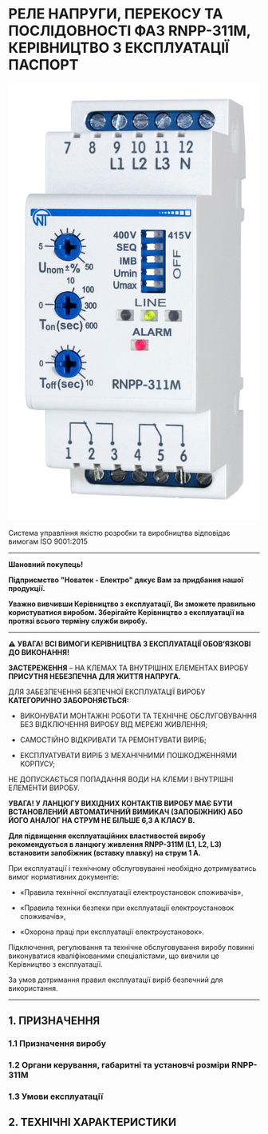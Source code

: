 # РЕЛЕ НАПРУГИ, ПЕРЕКОСУ ТА ПОСЛІДОВНОСТІ ФАЗ RNPP-311M, КЕРІВНИЦТВО З ЕКСПЛУАТАЦІЇ ПАСПОРТ

![RNPP-311M](device.jpg)

Система управління якістю розробки та виробництва відповідає вимогам ISO 9001:2015

---

**Шановний покупець!**

**Підприємство "Новатек - Електро" дякує Вам за придбання нашої продукції.**

**Уважно вивчивши Керівництво з експлуатації, Ви зможете правильно користуватися виробом. Зберігайте Керівництво з експлуатації на протязі всього терміну служби виробу.**

---

⚠️ **УВАГА! ВСІ ВИМОГИ КЕРІВНИЦТВА З ЕКСПЛУАТАЦІЇ ОБОВ’ЯЗКОВІ ДО ВИКОНАННЯ!**

**ЗАСТЕРЕЖЕННЯ** – НА КЛЕМАХ ТА ВНУТРІШНІХ ЕЛЕМЕНТАХ ВИРОБУ **ПРИСУТНЯ НЕБЕЗПЕЧНА ДЛЯ ЖИТТЯ НАПРУГА.**

ДЛЯ ЗАБЕЗПЕЧЕННЯ БЕЗПЕЧНОЇ ЕКСПЛУАТАЦІЇ ВИРОБУ **КАТЕГОРИЧНО ЗАБОРОНЯЄТЬСЯ:**

- ВИКОНУВАТИ МОНТАЖНІ РОБОТИ ТА ТЕХНІЧНЕ ОБСЛУГОВУВАННЯ БЕЗ ВІДКЛЮЧЕННЯ ВИРОБУ ВІД МЕРЕЖІ ЖИВЛЕННЯ;

- САМОСТІЙНО ВІДКРИВАТИ ТА РЕМОНТУВАТИ ВИРІБ;

- ЕКСПЛУАТУВАТИ ВИРІБ З МЕХАНІЧНИМИ ПОШКОДЖЕННЯМИ КОРПУСУ;

НЕ ДОПУСКАЄТЬСЯ ПОПАДАННЯ ВОДИ НА КЛЕМИ І ВНУТРІШНІ ЕЛЕМЕНТИ ВИРОБУ.

**УВАГА! У ЛАНЦЮГУ ВИХІДНИХ КОНТАКТІВ ВИРОБУ МАЄ БУТИ ВСТАНОВЛЕНИЙ АВТОМАТИЧНИЙ ВИМИКАЧ (ЗАПОБІЖНИК) АБО ЙОГО АНАЛОГ НА СТРУМ НЕ БІЛЬШЕ 6,3 А КЛАСУ В.**

**Для підвищення експлуатаційних властивостей виробу рекомендується в ланцюгу живлення RNPP-311M (L1, L2, L3) встановити запобіжник (вставку плавку) на струм 1 А.**

При експлуатації і технічному обслуговуванні необхідно дотримуватись вимог нормативних документів:

- «Правила технічної експлуатації електроустановок споживачів»,

- «Правила техніки безпеки при експлуатації електроустановок споживачів»,

- «Охорона праці при експлуатації електроустановок».

Підключення, регулювання та технічне обслуговування виробу повинні виконуватися кваліфікованими спеціалістами, що вивчили це Керівництво з експлуатації.

За умов дотримання правил експлуатації виріб безпечний для використання.

---

## 1. ПРИЗНАЧЕННЯ

### 1.1 Призначення виробу

### 1.2 Органи керування, габаритні та установчі розміри RNPP-311M

### 1.3 Умови експлуатації

## 2. ТЕХНІЧНІ ХАРАКТЕРИСТИКИ
